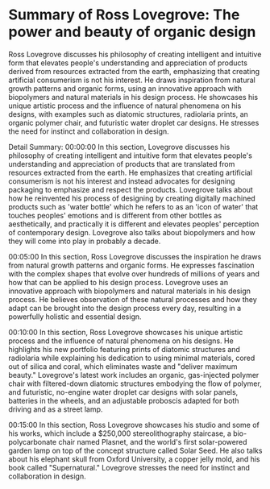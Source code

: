# Summary of Ross Lovegrove: The power and beauty of organic design

Ross Lovegrove discusses his philosophy of creating intelligent and intuitive form that elevates people's understanding and appreciation of products derived from resources extracted from the earth, emphasizing that creating artificial consumerism is not his interest. He draws inspiration from natural growth patterns and organic forms, using an innovative approach with biopolymers and natural materials in his design process. He showcases his unique artistic process and the influence of natural phenomena on his designs, with examples such as diatomic structures, radiolaria prints, an organic polymer chair, and futuristic water droplet car designs. He stresses the need for instinct and collaboration in design.

Detail Summary: 
00:00:00
In this section, Lovegrove discusses his philosophy of creating intelligent and intuitive form that elevates people's understanding and appreciation of products that are translated from resources extracted from the earth. He emphasizes that creating artificial consumerism is not his interest and instead advocates for designing packaging to emphasize and respect the products. Lovegrove talks about how he reinvented his process of designing by creating digitally machined products such as 'water bottle' which he refers to as an 'icon of water' that touches peoples' emotions and is different from other bottles as aesthetically, and practically it is different and elevates peoples' perception of contemporary design. Lovegrove also talks about biopolymers and how they will come into play in probably a decade.

00:05:00
In this section, Ross Lovegrove discusses the inspiration he draws from natural growth patterns and organic forms. He expresses fascination with the complex shapes that evolve over hundreds of millions of years and how that can be applied to his design process. Lovegrove uses an innovative approach with biopolymers and natural materials in his design process. He believes observation of these natural processes and how they adapt can be brought into the design process every day, resulting in a powerfully holistic and essential design.

00:10:00
In this section, Ross Lovegrove showcases his unique artistic process and the influence of natural phenomena on his designs. He highlights his new portfolio featuring prints of diatomic structures and radiolaria while explaining his dedication to using minimal materials, cored out of silica and coral, which eliminates waste and "deliver maximum beauty." Lovegrove's latest work includes an organic, gas-injected polymer chair with filtered-down diatomic structures embodying the flow of polymer, and futuristic, no-engine water droplet car designs with solar panels, batteries in the wheels, and an adjustable proboscis adapted for both driving and as a street lamp.

00:15:00
In this section, Ross Lovegrove showcases his studio and some of his works, which include a $250,000 stereolithography staircase, a bio-polycarbonate chair named Plasnet, and the world's first solar-powered garden lamp on top of the concept structure called Solar Seed. He also talks about his elephant skull from Oxford University, a copper jelly mold, and his book called "Supernatural." Lovegrove stresses the need for instinct and collaboration in design.

